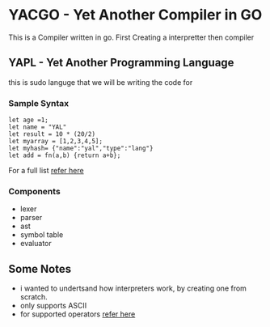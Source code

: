 # YACGO - Yet Another Compiler in GO

This is a Compiler written in go. 
First Creating a interpretter then compiler


## YAPL - Yet Another Programming Language


this is sudo languge that we will be writing the code for

### Sample Syntax
```
let age =1;
let name = "YAL"
let result = 10 * (20/2)
let myarray = [1,2,3,4,5];
let myhash= {"name":"yal","type":"lang"}
let add = fn(a,b) {return a+b};

```
For a full list [refer here](parser/parser.md#supported-syntax)

### Components
- lexer 
- parser
- ast
- symbol table
- evaluator



## Some Notes

- i wanted to undertsand how interpreters work, by creating one from scratch.
- only supports ASCII
- for supported operators [refer here](parser/parser.md#operators)